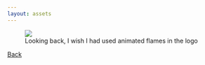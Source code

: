 ```yaml
---
layout: assets
---
```

<div class="image_container">
    <figure>
    <img src="{{#asset}}cow.png{{/asset}}"/>
    <figcaption>Looking back, I wish I had used animated flames in the logo</figcaption>
    </figure>
    <a href="{{url}}/blog/colophon/#ref:cow">Back</a>
</div>
